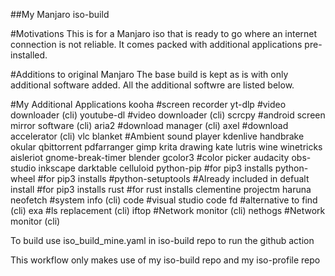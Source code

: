 ##My Manjaro iso-build

#Motivations
This is for a Manjaro iso that is ready to go where an internet connection is not reliable.
It comes packed with additional applications pre-installed.

#Additions to original Manjaro
The base build is kept as is with only additional software added.
All the additional softwre are listed below.

#My Additional Applications
kooha               #screen recorder
yt-dlp              #video downloader (cli)
youtube-dl          #video downloader (cli)
scrcpy              #android screen mirror software (cli)
aria2               #download manager (cli)
axel                #download accelerator (cli)
vlc
blanket             #Ambient sound player
kdenlive
handbrake
okular
qbittorrent
pdfarranger
gimp
krita
drawing
kate
lutris
wine
winetricks
aisleriot
gnome-break-timer
blender
gcolor3               #color picker
audacity
obs-studio
inkscape
darktable
celluloid
python-pip            #for pip3 installs
python-wheel          #for pip3 installs
#python-setuptools    #Already included in defualt install #for pip3 installs
rust                   #for rust installs
clementine
projectm
haruna
neofetch              #system info (cli)
code                  #visual studio code
fd                    #alternative to find (cli)
exa                   #ls replacement (cli)
iftop                 #Network monitor (cli)
nethogs               #Network monitor (cli)

To build use iso_build_mine.yaml in iso-build repo to run the github action

This workflow only makes use of my iso-build repo and my iso-profile repo
